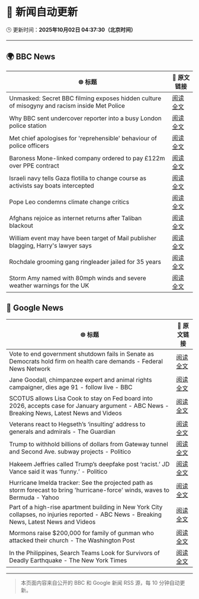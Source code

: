 # 🧠 新闻自动更新

🕒 更新时间：**2025年10月02日 04:37:30（北京时间）**

---

## 🌍 BBC News

| 🌐 标题 | 🔗 原文链接 |
|--------|-------------|
| Unmasked: Secret BBC filming exposes hidden culture of misogyny and racism inside Met Police | [阅读全文](https://www.bbc.com/news/articles/cvgq06d44jyo?at_medium=RSS&at_campaign=rss) |
| Why BBC sent undercover reporter into a busy London police station | [阅读全文](https://www.bbc.com/news/articles/cvgn0rjyn2jo?at_medium=RSS&at_campaign=rss) |
| Met chief apologises for 'reprehensible' behaviour of police officers | [阅读全文](https://www.bbc.com/news/articles/c1mx28gyl29o?at_medium=RSS&at_campaign=rss) |
| Baroness Mone-linked company ordered to pay £122m over PPE contract | [阅读全文](https://www.bbc.com/news/articles/c1792rk7ynko?at_medium=RSS&at_campaign=rss) |
| Israeli navy tells Gaza flotilla to change course as activists say boats intercepted | [阅读全文](https://www.bbc.com/news/articles/c0lk292jww4o?at_medium=RSS&at_campaign=rss) |
| Pope Leo condemns climate change critics | [阅读全文](https://www.bbc.com/news/articles/cgl1pgr2zn8o?at_medium=RSS&at_campaign=rss) |
| Afghans rejoice as internet returns after Taliban blackout | [阅读全文](https://www.bbc.com/news/articles/c0jq2q5jnw3o?at_medium=RSS&at_campaign=rss) |
| William event may have been target of Mail publisher blagging, Harry's lawyer says | [阅读全文](https://www.bbc.com/news/articles/c07v2dmzv1jo?at_medium=RSS&at_campaign=rss) |
| Rochdale grooming gang ringleader jailed for 35 years | [阅读全文](https://www.bbc.com/news/articles/c36k2595k69o?at_medium=RSS&at_campaign=rss) |
| Storm Amy named with 80mph winds and severe weather warnings for the UK | [阅读全文](https://www.bbc.com/weather/articles/cy042drenj8o?at_medium=RSS&at_campaign=rss) |

## 📰 Google News

| 🌐 标题 | 🔗 原文链接 |
|--------|-------------|
| Vote to end government shutdown fails in Senate as Democrats hold firm on health care demands - Federal News Network | [阅读全文](https://news.google.com/rss/articles/CBMixwFBVV95cUxPXzF1MVFsWVoyMW5WME5BbmVUYnJVRjVoUG5Rb2hhamhIN2M2Mk1xS0t4bUI5MlY0UGRrN0FRdDg2U3dYY1RUMGh0TE1WTGROX0tzM2IzWkIteFpnNW1WQmpjWlhTZWhhNmc4OEM4ZF8xbWxhNXhXN0w0S0FqWW5LTmoySl9NMmFLdmJUQlgxcFUyZ09OdjA2cjhEOEQ1bGYxOHZkXzRyaHhvLXZQZ2lKVWkyeF9wUU9mclpiQTJqUUtNOGRMSWtn?oc=5) |
| Jane Goodall, chimpanzee expert and animal rights campaigner, dies age 91 - follow live - BBC | [阅读全文](https://news.google.com/rss/articles/CBMiVEFVX3lxTE1fem84Vk4yQ1ZqYVlFa3FZUURFM1NDVE5zMnpnWjB0YjVwNVI2SjhpS3NZaGt0S3p0dkNqQVFKVXNBVlpKQWpRczlzSTVhY0VNZG01Mg?oc=5) |
| SCOTUS allows Lisa Cook to stay on Fed board into 2026, accepts case for January argument - ABC News - Breaking News, Latest News and Videos | [阅读全文](https://news.google.com/rss/articles/CBMinAFBVV95cUxQRUoyWm1pZUpVblQ2QVBWaHgtdFE5bFZjSE16YUdTYXZ0WnhlejlESzJCX0gzZHJlSlRQOEFKR2FqZW1qLWRPbWEtc1R0amt5OGtGWV9BakdXNEYtRUdiZlBlemtzbGNMbVFJam5XMUU0eG5QVVFGSkpjOEo4bXpLQ3Q0cEZtQWx1NTY3OFEzYkJjaTlHVDJPMVZpMFLSAaIBQVVfeXFMUFN0VnplUjY1LTR6VVZsOTRxVzFMWFhfYmtBR3U1U0FVNzBEUE8zVklQLUlQSXdzZjl5TVZpZjRPME9qNXFqdzFFTHFKaTEzUUpfekZ4M25Qclo3RDJ1Q2FIUGZmV0MzRG4wbWttWVRVQ3IyZGNpNFVJX3BCR2stcnk4Z0ljbE01ZlZ1ekg5T2d2amFTb1NzWjRrZVVsczhRTWp3?oc=5) |
| Veterans react to Hegseth’s ‘insulting’ address to generals and admirals - The Guardian | [阅读全文](https://news.google.com/rss/articles/CBMilgFBVV95cUxOYzhkQnBfS3dmblNzRDVIeG9Sa0lwNHIweFFmTFphWTBPWDQzYWZfbWp2V1J0alRJaDlRei13MTUxd3ctVXFxRmpMVW9URnBCd3FRLXdwenpQQ1hycW1hRWhTQW9CLWhGUXVReEtUREpPWW1nYmp6RHV5VGJTdlVxcVhMSV9kRDlXdC1ZbkNNdmNrdGl6S1E?oc=5) |
| Trump to withhold billions of dollars from Gateway tunnel and Second Ave. subway projects - Politico | [阅读全文](https://news.google.com/rss/articles/CBMi1AFBVV95cUxNRGkzcENJN2loRnpXOWc4Yk9HWk5BZzY5VzRnS2p0aWFMSXhCS1VNV24wMHpBUzNaSnIwWnVtSlpDUG50dnA3NVhCSFBScmRhdV8wS05KRTVYUGhJQWZhajV1SEhMUlNEVmxDS1JLWGxjV201VUtvS0VjdjBacU1kb25JUzNqa2VkSGEtcXhIcDB2VXJWdEFLczdjYnk0OVRkc0p4YVhKNW5TcW5lYVpGR2hiOEYyMW9HX0xwTms4bnZMaUlPOUJCVzdhWmJYQVlMeUI0YQ?oc=5) |
| Hakeem Jeffries called Trump’s deepfake post ‘racist.’ JD Vance said it was ‘funny.’ - Politico | [阅读全文](https://news.google.com/rss/articles/CBMiigFBVV95cUxON2h2NmFkQ3RzbmxOQnhZWHl5azlPd2RMbGxJalVjakh1WnZuRUVsUC0wVnpsNmlybHJ0dl9JcDNWS2NZa3l3VF9nRmZTQWI0b0lXbHh5clpqcjBUSVBjWHhQRlZ1N1A0OUUzc3Bqb3FqODBLTl95QmJoTEZ6QWZFRzNfcVpXZ2hMNGc?oc=5) |
| Hurricane Imelda tracker: See the projected path as storm forecast to bring 'hurricane-force' winds, waves to Bermuda - Yahoo | [阅读全文](https://news.google.com/rss/articles/CBMihwJBVV95cUxQNGMxSGZnbG13eTlPYW82MUFlVXNpck95LUYyMmNMa295clVUYmdoMklXX1FVMmRiZ1M1dDhPUmFYWmk0TTFZT3BBWVFfNFA0aGlid0plLXVmQk1wTlRUR3BnbnRpS0N0bVdZMTczU1V1b3VnR25va3FZTUhtbmJIUU1admtHRnVIaFZNeXViM2N1NmRyMkxNVXYwMGNycTZSSFBXMHNWcTJmdkJTR1BjTTR6Vk5DUkJpMklYVVF5S0VuOFJoazdVUUNrTFRYQm9xVW9INFg1ZHlqeXEyY29vZGd3M2NGMHBLZl94ampod1h6VllUWHpUZndVYlAzb2xDTnpIYWRpSQ?oc=5) |
| Part of a high-rise apartment building in New York City collapses, no injuries reported - ABC News - Breaking News, Latest News and Videos | [阅读全文](https://news.google.com/rss/articles/CBMimAFBVV95cUxORFIyM0JaeXR1NXBVaDRZMnZ6R09iNzRoOHJiNUszUTVvTGhIZ2F2ek1SdXNMbGlnMHgySC0xMWtCYUQ0bzdVUWNydldJZFpkU3NSQldHSnF6SFVQekdBc2FqOU94SXdyWmVRZzRUZDF4WTc2NDBETnJuYXExT2xQTFFVWHRVZ2NsRTZNMDc3ZE9GMmlCbDRhR9IBngFBVV95cUxONTh4NFhIYUxOTTNYQ2xuRkVjaWJsaFBvSjlaaHFyaDhMWkFfMzdhZmVKdE5MSDM2RXAyUjN1elF6emMxQ3RLcUdkM1p0ZnNFb2RYeS10WWpWRHFBeUNNOHpocFVpZmJEUllLRXlDc1FIY0dmLVJmeTMwXzdCRldYMXhENE0wWGxCamNnYlo2WmJCRFFnS1VMcjZyUmRlZw?oc=5) |
| Mormons raise $200,000 for family of gunman who attacked their church - The Washington Post | [阅读全文](https://news.google.com/rss/articles/CBMinwFBVV95cUxPbmpxcHdhenVUbDdWX3FuMlFQUXplY3poZmxtNk1PQjhTelowX2hQUElMLUs5a3pLNURnX1VnU2FrVFJfeWd1RHUyY1p1dGEzZi10LU5nS05rWElDVEtPeThoNGQ2d0lPOUVDNEJ1QzJiQzh4MTYtNUI4T2F3WjBjTTV3bUExZzdTSEY5bXFLS1FzWloxdlQyOTZ1amhCY0k?oc=5) |
| In the Philippines, Search Teams Look for Survivors of Deadly Earthquake - The New York Times | [阅读全文](https://news.google.com/rss/articles/CBMihAFBVV95cUxNYUZtYmI0ZmdYZVJ5cm45QVl3V25xV3RWY25rTk9fLTV0U3pnVVp4dkJxNEt3WEpURXg1cElGYnFDMHlyTEMyYlBfdVhjdmhVMS01QW9hV2lkMmN0M0t2akxGcEt0QVh5N0ZkV0p1ekZjYlFQZDllZmRCbWM3Nl9xZzNkX0Q?oc=5) |

---
> 本页面内容来自公开的 BBC 和 Google 新闻 RSS 源，每 10 分钟自动更新。